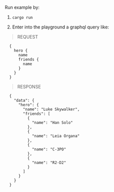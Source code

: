 Run example by:

1. `cargo run`

2. Enter into the playground a graphql query like:

> REQUEST
```
  {
    hero {
      name
      friends {
        name
      }
    }
  }
```

 > RESPONSE
```
  {
    "data": {
      "hero": {
        "name": "Luke Skywalker",
        "friends": [
          {
            "name": "Han Solo"
          },
          {
            "name": "Leia Organa"
          },
          {
            "name": "C-3PO"
          },
          {
            "name": "R2-D2"
          }
        ]
      }
    }
  }
```